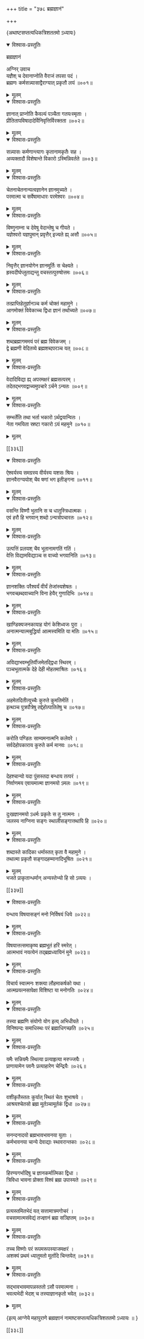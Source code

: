 +++
title = "३७८ ब्रह्मज्ञानं"

+++

\{अथाष्टसप्तत्यधिकत्रिशततमो ऽध्यायः\}


<details open><summary>विश्वास-प्रस्तुतिः</summary>

ब्रह्मज्ञानं  
    
अग्निर् उवाच  
यज्ञैश् च देवानाप्नोति वैराजं तपसा पदं ।  
ब्रह्मणः कर्मसन्न्यासाद्वैराग्यात् प्रकृतौ लयं   ॥००१॥
</details>

<details><summary>मूलम्</summary>

ब्रह्मज्ञानं  
    
अग्निर् उवाच  
यज्ञैश् च देवानाप्नोति वैराजं तपसा पदं ।  
ब्रह्मणः कर्मसन्न्यासाद्वैराग्यात् प्रकृतौ लयं   ॥००१॥
</details>  

<details open><summary>विश्वास-प्रस्तुतिः</summary>

ज्ञानात् प्राप्नोति कैवल्यं पञ्चैता गतयःस्मृताः   ।  
प्रीतितापविषादादेर्विनिवृत्तिर्विरक्तता ॥००२॥
</details>

<details><summary>मूलम्</summary>

ज्ञानात् प्राप्नोति कैवल्यं पञ्चैता गतयःस्मृताः   ।  
प्रीतितापविषादादेर्विनिवृत्तिर्विरक्तता ॥००२॥
</details>  

<details open><summary>विश्वास-प्रस्तुतिः</summary>

सन्न्यासः कर्मणान्त्यागः कृतानामकृतैः सह   ।  
अव्यक्तादौ विशेषान्ते विकारो ऽस्मिन्निवर्तते ॥००३॥
</details>

<details><summary>मूलम्</summary>

सन्न्यासः कर्मणान्त्यागः कृतानामकृतैः सह   ।  
अव्यक्तादौ विशेषान्ते विकारो ऽस्मिन्निवर्तते ॥००३॥
</details>  

<details open><summary>विश्वास-प्रस्तुतिः</summary>

चेतनाचेतनान्यत्वज्ञानेन ज्ञानमुच्यते ।  
परमात्मा च सर्वेषामाधारः परमेश्वरः   ॥००४॥
</details>

<details><summary>मूलम्</summary>

चेतनाचेतनान्यत्वज्ञानेन ज्ञानमुच्यते ।  
परमात्मा च सर्वेषामाधारः परमेश्वरः   ॥००४॥
</details>  

<details open><summary>विश्वास-प्रस्तुतिः</summary>

विष्णुनाम्ना च देवेषु वेदान्तेषु च गीयते ।  
यज्ञेश्वरो यज्ञपुमान् प्रवृत्तैर् इज्यते ह्य् असौ ॥००५॥
</details>

<details><summary>मूलम्</summary>

विष्णुनाम्ना च देवेषु वेदान्तेषु च गीयते ।  
यज्ञेश्वरो यज्ञपुमान् प्रवृत्तैर् इज्यते ह्य् असौ ॥००५॥
</details>  

<details open><summary>विश्वास-प्रस्तुतिः</summary>

निवृत्तैर् ज्ञानयोगेन ज्ञानमूर्तिः स चेक्ष्यते ।  
ह्रस्वदीर्घप्लुताद्यन्तु वचस्तत्पुरुषोत्तमः ॥००६॥
</details>

<details><summary>मूलम्</summary>

निवृत्तैर् ज्ञानयोगेन ज्ञानमूर्तिः स चेक्ष्यते ।  
ह्रस्वदीर्घप्लुताद्यन्तु वचस्तत्पुरुषोत्तमः ॥००६॥
</details>  

<details open><summary>विश्वास-प्रस्तुतिः</summary>

तत्प्राप्तिहेतुर्ज्ञानञ्च कर्म चोक्तं महामुने ।  
आगमोक्तं विवेकाच्च द्विधा ज्ञानं तथोच्यते ॥००७॥
</details>

<details><summary>मूलम्</summary>

तत्प्राप्तिहेतुर्ज्ञानञ्च कर्म चोक्तं महामुने ।  
आगमोक्तं विवेकाच्च द्विधा ज्ञानं तथोच्यते ॥००७॥
</details>  

<details open><summary>विश्वास-प्रस्तुतिः</summary>

शब्दब्रह्मागममयं परं ब्रह्म विवेकजम् ।  
द्वे ब्रह्मणी वेदितव्ये ब्रह्मशब्दपरञ्च यत् ॥००८॥
</details>

<details><summary>मूलम्</summary>

शब्दब्रह्मागममयं परं ब्रह्म विवेकजम् ।  
द्वे ब्रह्मणी वेदितव्ये ब्रह्मशब्दपरञ्च यत् ॥००८॥
</details>  

<details open><summary>विश्वास-प्रस्तुतिः</summary>

वेदादिविद्या ह्य् अपरमक्षरं ब्रह्मसत्परम् ।  
तदेतद्भगवद्वाच्यमुपचारे ऽर्चने ऽन्यतः ॥००९॥
</details>

<details><summary>मूलम्</summary>

वेदादिविद्या ह्य् अपरमक्षरं ब्रह्मसत्परम् ।  
तदेतद्भगवद्वाच्यमुपचारे ऽर्चने ऽन्यतः ॥००९॥
</details>  

<details open><summary>विश्वास-प्रस्तुतिः</summary>

सम्भर्तेति तथा भर्ता भकारो ऽर्थद्वयान्वितः ।  
नेता गमयिता स्रष्टा गकारो ऽयं महमुने ॥०१०॥
</details>

<details><summary>मूलम्</summary>

सम्भर्तेति तथा भर्ता भकारो ऽर्थद्वयान्वितः ।  
नेता गमयिता स्रष्टा गकारो ऽयं महमुने ॥०१०॥
</details>  

[[३३६]]
    

<details open><summary>विश्वास-प्रस्तुतिः</summary>

ऐश्वर्यस्य समग्रस्य वीर्यस्य यशसः श्रियः ।  
ज्ञानवैराग्ययोश् चैव षणां भग इतीङ्गना   ॥०११॥
</details>

<details><summary>मूलम्</summary>

ऐश्वर्यस्य समग्रस्य वीर्यस्य यशसः श्रियः ।  
ज्ञानवैराग्ययोश् चैव षणां भग इतीङ्गना   ॥०११॥
</details>  

<details open><summary>विश्वास-प्रस्तुतिः</summary>

वसन्ति विष्णौ भुतानि स च धातुस्त्रिधात्मकः ।  
एवं हरौ हि भगवान् शब्दो ऽन्यत्रोपचारतः ॥०१२॥
</details>

<details><summary>मूलम्</summary>

वसन्ति विष्णौ भुतानि स च धातुस्त्रिधात्मकः ।  
एवं हरौ हि भगवान् शब्दो ऽन्यत्रोपचारतः ॥०१२॥
</details>  

<details open><summary>विश्वास-प्रस्तुतिः</summary>

उत्पत्तिं प्रलयश् चैव भूतानामगतिं गतिं ।  
वेत्ति विद्यामविद्याञ्च स वाच्यो भगवानिति ॥०१३॥
</details>

<details><summary>मूलम्</summary>

उत्पत्तिं प्रलयश् चैव भूतानामगतिं गतिं ।  
वेत्ति विद्यामविद्याञ्च स वाच्यो भगवानिति ॥०१३॥
</details>  

<details open><summary>विश्वास-प्रस्तुतिः</summary>

ज्ञानशक्तिः परैश्वर्यं वीर्यं तेजांस्यशेषतः   ।  
भगवच्छब्दवाच्यानि विना हेयैर् गुणादिभिः ॥०१४॥
</details>

<details><summary>मूलम्</summary>

ज्ञानशक्तिः परैश्वर्यं वीर्यं तेजांस्यशेषतः   ।  
भगवच्छब्दवाच्यानि विना हेयैर् गुणादिभिः ॥०१४॥
</details>  

<details open><summary>विश्वास-प्रस्तुतिः</summary>

खाण्डिक्यजनकायाह योगं केशिध्वजः पुरा ।  
अनात्मन्यात्मबुद्धिर्या आत्मस्वमिति या मतिः ॥०१५॥
</details>

<details><summary>मूलम्</summary>

खाण्डिक्यजनकायाह योगं केशिध्वजः पुरा ।  
अनात्मन्यात्मबुद्धिर्या आत्मस्वमिति या मतिः ॥०१५॥
</details>  

<details open><summary>विश्वास-प्रस्तुतिः</summary>

अविद्याभवम्भूतिर्वीजमेतद्द्विधा स्थिरम् ।  
पञ्चभूतात्मके देहे देही मोहतमाश्रितः ॥०१६॥
</details>

<details><summary>मूलम्</summary>

अविद्याभवम्भूतिर्वीजमेतद्द्विधा स्थिरम् ।  
पञ्चभूतात्मके देहे देही मोहतमाश्रितः ॥०१६॥
</details>  

<details open><summary>विश्वास-प्रस्तुतिः</summary>

अहमेतदितीत्युच्चैः कुरुते कुमतिर्मतिं ।  
इत्थञ्च पुत्रपौत्रेषु तद्देहोत्पातितेषु च ॥०१७॥
</details>

<details><summary>मूलम्</summary>

अहमेतदितीत्युच्चैः कुरुते कुमतिर्मतिं ।  
इत्थञ्च पुत्रपौत्रेषु तद्देहोत्पातितेषु च ॥०१७॥
</details>  

<details open><summary>विश्वास-प्रस्तुतिः</summary>

करोति पण्डितः साम्यमनात्मनि कलेवरे ।  
सर्वदेहोपकाराय कुरुते कर्म मानवः ॥०१८॥
</details>

<details><summary>मूलम्</summary>

करोति पण्डितः साम्यमनात्मनि कलेवरे ।  
सर्वदेहोपकाराय कुरुते कर्म मानवः ॥०१८॥
</details>  

<details open><summary>विश्वास-प्रस्तुतिः</summary>

देहश्चान्यो यदा पुंसस्तदा बन्धाय तत्परं ।  
निर्वाणमय एवायमात्मा ज्ञानमयो ऽमलः ॥०१९॥
</details>

<details><summary>मूलम्</summary>

देहश्चान्यो यदा पुंसस्तदा बन्धाय तत्परं ।  
निर्वाणमय एवायमात्मा ज्ञानमयो ऽमलः ॥०१९॥
</details>  

<details open><summary>विश्वास-प्रस्तुतिः</summary>

दुःखज्ञानमयो ऽधर्मः प्रकृतेः स तु नात्मनः   ।  
जलस्य नाग्निना सङ्गः स्थालीसङ्गात्तथापि हि ॥०२०॥
</details>

<details><summary>मूलम्</summary>

दुःखज्ञानमयो ऽधर्मः प्रकृतेः स तु नात्मनः   ।  
जलस्य नाग्निना सङ्गः स्थालीसङ्गात्तथापि हि ॥०२०॥
</details>  

<details open><summary>विश्वास-प्रस्तुतिः</summary>

शब्दास्ते कादिका धर्मास्तत् कृता वै महामुने ।  
तथात्मा प्रकृतौ सङ्गादहम्मानादिभूषितः   ॥०२१॥
</details>

<details><summary>मूलम्</summary>

शब्दास्ते कादिका धर्मास्तत् कृता वै महामुने ।  
तथात्मा प्रकृतौ सङ्गादहम्मानादिभूषितः   ॥०२१॥
</details>  
भजते प्राकृतान्धर्मान् अन्यस्तेभ्यो हि सो ऽव्ययः ।  

[[३३७]]
    

<details open><summary>विश्वास-प्रस्तुतिः</summary>

वन्धाय विषयासङ्गं मनो निर्विषयं धिये ॥०२२॥
</details>

<details><summary>मूलम्</summary>

वन्धाय विषयासङ्गं मनो निर्विषयं धिये ॥०२२॥
</details>  

<details open><summary>विश्वास-प्रस्तुतिः</summary>

विषयात्तत्समाकृष्य ब्रह्मभूतं हरिं स्मरेत्   ।  
आत्मभावं नयत्येनं तद्ब्रह्मध्यायिनं मुने ॥०२३॥
</details>

<details><summary>मूलम्</summary>

विषयात्तत्समाकृष्य ब्रह्मभूतं हरिं स्मरेत्   ।  
आत्मभावं नयत्येनं तद्ब्रह्मध्यायिनं मुने ॥०२३॥
</details>  

<details open><summary>विश्वास-प्रस्तुतिः</summary>

विचार्य स्वात्मनः शक्त्या लौहमाकर्षको यथा ।  
आत्मप्रयत्नसापेक्षा विशिष्टा या मनोगतिः ॥०२४॥
</details>

<details><summary>मूलम्</summary>

विचार्य स्वात्मनः शक्त्या लौहमाकर्षको यथा ।  
आत्मप्रयत्नसापेक्षा विशिष्टा या मनोगतिः ॥०२४॥
</details>  

<details open><summary>विश्वास-प्रस्तुतिः</summary>

तस्या ब्रह्मणि संयोगो योग इत्य् अभिधीयते ।  
विनिष्पन्दः समाधिस्थः परं ब्रह्माधिगच्छति   ॥०२५॥
</details>

<details><summary>मूलम्</summary>

तस्या ब्रह्मणि संयोगो योग इत्य् अभिधीयते ।  
विनिष्पन्दः समाधिस्थः परं ब्रह्माधिगच्छति   ॥०२५॥
</details>  

<details open><summary>विश्वास-प्रस्तुतिः</summary>

यमैः सन्नियमैः स्थित्या प्रत्याहृत्या मरुज्जयैः   ।  
प्राणायामेन पवनैः प्रत्याहारेण चेन्द्रियैः   ॥०२६॥
</details>

<details><summary>मूलम्</summary>

यमैः सन्नियमैः स्थित्या प्रत्याहृत्या मरुज्जयैः   ।  
प्राणायामेन पवनैः प्रत्याहारेण चेन्द्रियैः   ॥०२६॥
</details>  

<details open><summary>विश्वास-प्रस्तुतिः</summary>

वशीकृतैस्ततः कुर्यात् स्थितं चेतः शुभाश्रये   ।  
आश्रयश्चेतसो ब्रह्म मूर्तञ्चामूर्तकं द्विधा   ॥०२७॥
</details>

<details><summary>मूलम्</summary>

वशीकृतैस्ततः कुर्यात् स्थितं चेतः शुभाश्रये   ।  
आश्रयश्चेतसो ब्रह्म मूर्तञ्चामूर्तकं द्विधा   ॥०२७॥
</details>  

<details open><summary>विश्वास-प्रस्तुतिः</summary>

सनन्दनादयो ब्रह्मभावभावनया युताः ।  
कर्मभावनया चान्ये देवाद्याः स्थावरान्तकाः   ॥०२८॥
</details>

<details><summary>मूलम्</summary>

सनन्दनादयो ब्रह्मभावभावनया युताः ।  
कर्मभावनया चान्ये देवाद्याः स्थावरान्तकाः   ॥०२८॥
</details>  

<details open><summary>विश्वास-प्रस्तुतिः</summary>

हिरण्यगर्भादिषु च ज्ञानकर्मात्मिका द्विधा ।  
त्रिविधा भावना प्रोक्ता विश्वं ब्रह्म उपास्यते ॥०२९॥
</details>

<details><summary>मूलम्</summary>

हिरण्यगर्भादिषु च ज्ञानकर्मात्मिका द्विधा ।  
त्रिविधा भावना प्रोक्ता विश्वं ब्रह्म उपास्यते ॥०२९॥
</details>  

<details open><summary>विश्वास-प्रस्तुतिः</summary>

प्रत्यस्तमितभेदं यत् सत्तामात्रमगोचरं ।  
वचसामात्मसंवेद्यं तज्ज्ञानं ब्रह्म सञ्ज्ञितम्   ॥०३०॥
</details>

<details><summary>मूलम्</summary>

प्रत्यस्तमितभेदं यत् सत्तामात्रमगोचरं ।  
वचसामात्मसंवेद्यं तज्ज्ञानं ब्रह्म सञ्ज्ञितम्   ॥०३०॥
</details>  

<details open><summary>विश्वास-प्रस्तुतिः</summary>

तच्च विष्णोः परं रूपमरूपस्याजमक्षरं   ।  
अशक्यं प्रथमं ध्यातुमतो मूर्तादि चिन्तयेत् ॥०३१॥
</details>

<details><summary>मूलम्</summary>

तच्च विष्णोः परं रूपमरूपस्याजमक्षरं   ।  
अशक्यं प्रथमं ध्यातुमतो मूर्तादि चिन्तयेत् ॥०३१॥
</details>  

<details open><summary>विश्वास-प्रस्तुतिः</summary>

सद्भावभावमापन्नस्ततो ऽसौ परमात्मना ।  
भवत्यभेदी भेदश् च तस्याज्ञानकृतो भवेत् ॥०३२॥
</details>

<details><summary>मूलम्</summary>

सद्भावभावमापन्नस्ततो ऽसौ परमात्मना ।  
भवत्यभेदी भेदश् च तस्याज्ञानकृतो भवेत् ॥०३२॥
</details>  
    
\{इत्य् आग्नेये महापुराणे ब्रह्मज्ञानं नामाष्टसप्तत्यधिकत्रिशततमो ऽध्यायः ॥  }

[[३३८]]
    